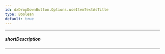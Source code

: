 ```yaml
---
id: dxDropDownButton.Options.useItemTextAsTitle
type: Boolean
default: true
---
```

---
##### shortDescription
<!-- %shortDescription% -->

---
<!-- %fullDescription% -->

<!-- import * from 'api-reference\10 UI Components\dxDropDownList\1 Configuration\useItemTextAsTitle.md' -->